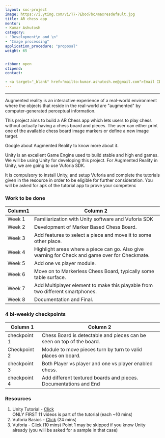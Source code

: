 ```yaml
---
layout: soc-project
image: https://i.ytimg.com/vi/T7-7Ebod7bc/maxresdefault.jpg
title: AR chess app
mentor:
- Kumar Ashutosh
category: 
- "Development\n and \n"
- "Image processing" 
application_procedure: "proposal"
weight: 65


ribbon: open
stipend: 
contact:

- <a target="_blank" href="mailto:kumar.ashutosh.ee@gmail.com">Email ID</a> - kumar.ashutosh.ee@gmail.com
---
```

---

Augmented reality is an interactive experience of a real-world environment where the objects that reside in the real-world are "augmented" by computer-generated perceptual information.


<!--break-->


This project aims to build a AR Chess app which lets users to play chess without actually having a chess board and pieces. The user can either print one of the available chess board image markers or define a new image target.

Google about Augmented Reality to know more about it.


<!--break-->

Unity is an excellent Game Engine used to build stable and high end games. We will be using Unity for developing this project. For Augmented Reality in Unity, we are going to use Vuforia SDK.


It is compulsory to install Unity, and setup Vuforia and complete the tutorials given in the resource in order to be eligible for further consideration. You will be asked for apk of the tutorial app to prove your competenc

<!--break-->


<!--break-->

### Work to be done

Column1 | Column 2
--------|----------
Week 1  |Familiarization with Unity software and Vuforia SDK
Week 2  |Development of Marker Based Chess Board.
Week 3  |Add features to select a piece and move it to some other place.
Week 4  |Highlight areas where a piece can go. Also give warning for Check and game over for Checkmate.
Week 5  |Add one vs player module.
Week 6  |Move on to Markerless Chess Board, typically some table surface.
Week 7  |Add Multiplayer element to make this playable from two different smartphones.
Week 8  |Documentation and Final.



### 4 bi-weekly checkpoints

Column 1 | Column 2
--------|----------
checkpoint 1 | Chess Board is detectable and pieces can be seen on top of the board.
Checkpoint 2 | Module to move pieces turn by turn to valid places on board.
checkpoint 3 | Both Player vs player and one vs player enabled chess.
checkpoint 4 | Add different textured boards and pieces. Documentations and End



### Resources
1. Unity Tutorial - <a href="https://www.youtube.com/playlist?list=PLPV2KyIb3jR5QFsefuO2RlAgWEz6EvVi6">Click</a>  
  ONLY FIRST 11 videos is part of the tutorial (each ~10 mins)
2. Vuforia Basics - <a href="https://www.youtube.com/watch?v=MtiUx_szKbI">Click</a> (24 mins)
3. Vuforia - <a href="https://www.youtube.com/watch?v=khavGQ7Dy3c">Click</a> (10 mins)
Point 1 may be skipped if you know Unity already (you will be asked for a sample in that case)


